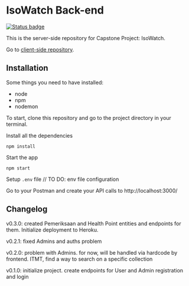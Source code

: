 # IsoWatch Back-end

[![Status badge](https://img.shields.io/badge/status-development-blue.svg)](https://shields.io/)

This is the server-side repository for Capstone Project: IsoWatch.

Go to [client-side repository](https://github.com/aditydcp/isowatch-frontend).

## Installation

Some things you need to have installed:

- node
- npm
- nodemon

To start, clone this repository and go to the project directory in your terminal.

Install all the dependencies

    npm install

Start the app

    npm start

Setup <code>.env</code> file
// TO DO: env file configuration

Go to your Postman and create your API calls to http://localhost:3000/

## Changelog

v0.3.0: created Pemeriksaan and Health Point entities and endpoints for them. Initialize deployment to Heroku.

v0.2.1: fixed Admins and auths problem

v0.2.0: problem with Admins. for now, will be handled via hardcode by frontend. ITMT, find a way to search on a specific collection

v0.1.0: initialize project. create endpoints for User and Admin registration and login